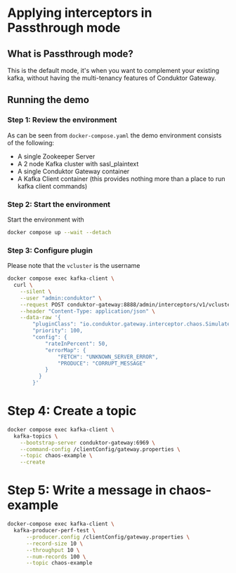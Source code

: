 # Applying interceptors in Passthrough mode

## What is Passthrough mode?

This is the default mode, it's when you want to complement your existing kafka, without having the multi-tenancy features of Conduktor Gateway.

## Running the demo

### Step 1: Review the environment

As can be seen from `docker-compose.yaml` the demo environment consists of the following:

* A single Zookeeper Server
* A 2 node Kafka cluster with sasl_plaintext
* A single Conduktor Gateway container
* A Kafka Client container (this provides nothing more than a place to run kafka client commands)

### Step 2: Start the environment

Start the environment with

```bash
docker compose up --wait --detach
```

### Step 3: Configure plugin

Please note that the `vcluster` is the username

```bash
docker compose exec kafka-client \
  curl \
    --silent \
    --user "admin:conduktor" \
    --request POST conduktor-gateway:8888/admin/interceptors/v1/vcluster/admin/interceptor/broken-plugin \
    --header "Content-Type: application/json" \
    --data-raw '{
        "pluginClass": "io.conduktor.gateway.interceptor.chaos.SimulateBrokenBrokersPlugin",
        "priority": 100,
        "config": {
            "rateInPercent": 50,
            "errorMap": {
                "FETCH": "UNKNOWN_SERVER_ERROR",
                "PRODUCE": "CORRUPT_MESSAGE"
            }
          }
        }'
```

# Step 4: Create a topic

```bash
docker compose exec kafka-client \
  kafka-topics \
    --bootstrap-server conduktor-gateway:6969 \
    --command-config /clientConfig/gateway.properties \
    --topic chaos-example \
    --create  
```

# Step 5: Write a message in chaos-example

```bash
docker-compose exec kafka-client \
  kafka-producer-perf-test \
      --producer.config /clientConfig/gateway.properties \
      --record-size 10 \
      --throughput 10 \
      --num-records 100 \
      --topic chaos-example
```


